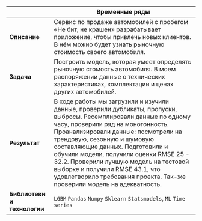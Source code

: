 ||Временные ряды|
|----|----|
|**Описание**|Сервис по продаже автомобилей с пробегом «Не бит, не крашен» разрабатывает приложение, чтобы привлечь новых клиентов. В нём можно будет узнать рыночную стоимость своего автомобиля.|
|**Задача**|Построить модель, которая умеет определять рыночную стомость автомобиля. В моем распоряжении данные о технических характеристиках, комплектации и ценах других автомобилей.|
|**Результат**|В ходе работы мы загрузили и изучили данные, проверили дубликаты, пропуски, выбросы. Ресемплировали данные по одному часу, проверили ряд на монотонность. Проанализировали данные: посмотрели на трендовую, сезонную и шумовую составляющие данных. Подготовили и обучили модели, получили оценки RMSE 25 - 32.2. Проверили лучшую модель на тестовой выборке и получили RMSE 43.1, что удовлетворило требования проекта. Так-же проверили модель на адекватность.|
|**Библиотеки и технологии**| `LGBM` `Pandas` `Numpy` `Sklearn` `Statsmodels`, `ML` `Time series`|